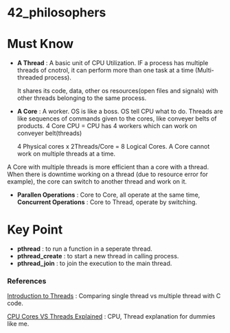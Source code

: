 # 42_philosophers

# Must Know
* **A Thread** : A basic unit of CPU Utilization. IF a process has multiple threads of cnotrol, it can perform more than one task at a time (Multi-threaded process).

  It shares its code, data, other os resources(open files and signals) with other threads belonging to the same process.

* **A Core** : A worker. OS is like a boss. OS tell CPU what to do. Threads are like sequences of commands given to the cores, like conveyer belts of products. 4 Core CPU = CPU has 4 workers which can work on conveyer belt(threads)

  4 Physical cores x 2Threads/Core = 8 Logical Cores. A Core cannot work on multiple threads at a time.

A Core with multiple threads is more efficient than a core with a thread. When there is downtime working on a thread (due to resource error for example), the core can switch to another thread and work on it.
* **Parallen Operations** : Core to Core, all operate at the same time, **Concurrent Operations** : Core to Thread, operate by switching.

# Key Point
* **pthread** : to run a function in a seperate thread.
* **pthread_create** : to start a new thread in calling process.
* **pthread_join** : to join the execution to the main thread.
### References
[Introduction to Threads](https://www.youtube.com/watch?v=ldJ8WGZVXZk) : Comparing single thread vs multiple thread with C code.

[CPU Cores VS Threads Explained](https://www.youtube.com/watch?v=hwTYDQ0zZOw) : CPU, Thread explanation for dummies like me.
